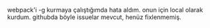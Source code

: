 webpack'i -g kurmaya çalıştığımda hata aldım. onun için local olarak kurdum. githubda böyle issuelar mevcut, henüz fixlenmemiş.
